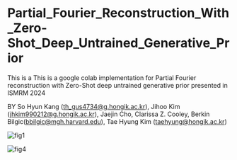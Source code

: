 # Partial_Fourier_Reconstruction_With_Zero-Shot_Deep_Untrained_Generative_Prior
This is a This is a google colab implementation for Partial Fourier reconstruction with Zero-Shot deep untrained generative prior presented in ISMRM 2024

BY So Hyun Kang (th_gus4734@g.hongik.ac.kr), Jihoo Kim (jhkim990212@g.hongik.ac.kr), Jaejin Cho, Clarissa Z. Cooley, Berkin Bilgic(bbilgic@mgh.harvard.edu), Tae Hyung Kim (taehyung@hongik.ac.kr)

![fig1](https://github.com/G-who0212/Partial_Fourier_Reconstruction_With_Zero-Shot_Deep_Untrained_Generative_Prior/assets/81516037/d5ae48bf-8fde-47d8-9520-c4e57ae6ca65)

![fig4](https://github.com/G-who0212/Partial_Fourier_Reconstruction_With_Zero-Shot_Deep_Untrained_Generative_Prior/assets/81516037/7df32a8b-9b40-4905-87af-ff005c51be5f)
